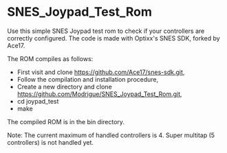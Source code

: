 # SNES_Joypad_Test_Rom
Use this simple SNES Joypad test rom to check if your controllers are correctly configured.
The code is made with Optixx's SNES SDK, forked by Ace17.

The ROM compiles as follows:

- First visit and clone https://github.com/Ace17/snes-sdk.git,
- Follow the compilation and installation procedure,
- Create a new directory and clone https://github.com/Modrigue/SNES_Joypad_Test_Rom.git,
- cd joypad_test
- make

The compiled ROM is in the bin directory.

Note:
The current maximum of handled controllers is 4.
Super multitap (5 controllers) is not handled yet.

